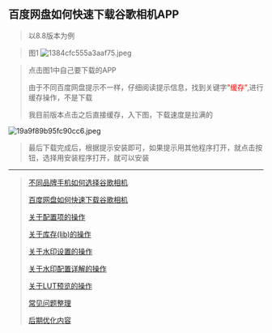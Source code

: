 <!-- next:gcam003 --> 
<!-- pre:gcam001 --> 
<!-- title: 百度网盘的缓存下载--> 
<!-- date:2023-12-21 --> 

## 百度网盘如何快速下载谷歌相机APP
>以8.8版本为例

>  图1
![1384cfc555a3aaf75.jpeg](https://7up.pics/images/2023/12/21/1384cfc555a3aaf75.jpeg)

> 点击图1中自己要下载的APP
> 
> 由于不同百度网盘提示不一样，仔细阅读提示信息，找到关键字<font color=red>"缓存"</font>,进行缓存操作，不是下载
>
>我目前版本点击之后直接缓存，入下图，下载速度是拉满的

![19a9f89b95fc90cc6.jpeg](https://7up.pics/images/2023/12/21/19a9f89b95fc90cc6.jpeg)

>最后下载完成后，根据提示安装即可，如果提示用其他程序打开，就点击按钮，选择用安装程序打开，就可以安装
----
> [不同品牌手机如何选择谷歌相机](./details.html?md=gcam001) 
> 
> [百度网盘如何快速下载谷歌相机](./details.html?md=gcam002) 
> 
> [关于配置项的操作](./details.html?md=gcam003) 
>
> [关于库存(lib)的操作](./details.html?md=gcam004) 
>
> [关于水印设置的操作](./details.html?md=gcam005) 
>
> [关于水印配置详解的操作](./details.html?md=gcam006) 
>
> [关于LUT预览的操作](./details.html?md=gcam007) 
>
> [常见问题整理](./details.html?md=gcam900) 
>
> [后期优化内容](./details.html?md=gcam800) 
>